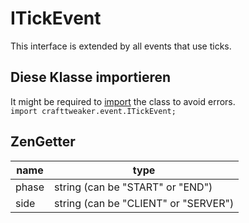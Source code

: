 # ITickEvent
This interface is extended by all events that use ticks.

## Diese Klasse importieren
It might be required to [import](/AdvancedFunctions/Import/) the class to avoid errors.  
`import crafttweaker.event.ITickEvent;`

## ZenGetter

| name  | type                                 |
| ----- | ------------------------------------ |
| phase | string (can be "START" or "END")     |
| side  | string (can be "CLIENT" or "SERVER") |